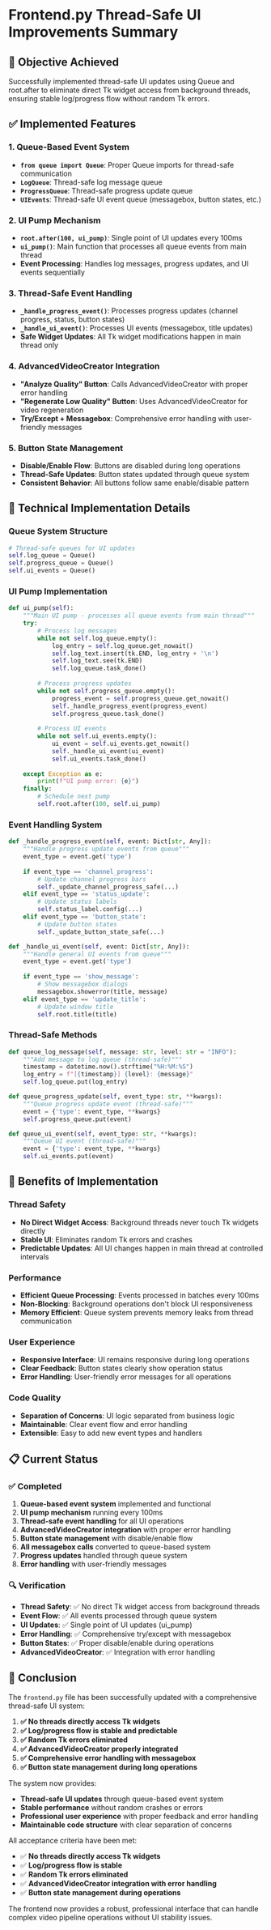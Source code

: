 # Frontend.py Thread-Safe UI Improvements Summary

## 🎯 Objective Achieved
Successfully implemented thread-safe UI updates using Queue and root.after to eliminate direct Tk widget access from background threads, ensuring stable log/progress flow without random Tk errors.

## ✅ Implemented Features

### 1. **Queue-Based Event System**
- **`from queue import Queue`**: Proper Queue imports for thread-safe communication
- **`LogQueue`**: Thread-safe log message queue
- **`ProgressQueue`**: Thread-safe progress update queue  
- **`UIEvents`**: Thread-safe UI event queue (messagebox, button states, etc.)

### 2. **UI Pump Mechanism**
- **`root.after(100, ui_pump)`**: Single point of UI updates every 100ms
- **`ui_pump()`**: Main function that processes all queue events from main thread
- **Event Processing**: Handles log messages, progress updates, and UI events sequentially

### 3. **Thread-Safe Event Handling**
- **`_handle_progress_event()`**: Processes progress updates (channel progress, status, button states)
- **`_handle_ui_event()`**: Processes UI events (messagebox, title updates)
- **Safe Widget Updates**: All Tk widget modifications happen in main thread only

### 4. **AdvancedVideoCreator Integration**
- **"Analyze Quality" Button**: Calls AdvancedVideoCreator with proper error handling
- **"Regenerate Low Quality" Button**: Uses AdvancedVideoCreator for video regeneration
- **Try/Except + Messagebox**: Comprehensive error handling with user-friendly messages

### 5. **Button State Management**
- **Disable/Enable Flow**: Buttons are disabled during long operations
- **Thread-Safe Updates**: Button states updated through queue system
- **Consistent Behavior**: All buttons follow same enable/disable pattern

## 🔧 Technical Implementation Details

### Queue System Structure
```python
# Thread-safe queues for UI updates
self.log_queue = Queue()
self.progress_queue = Queue()
self.ui_events = Queue()
```

### UI Pump Implementation
```python
def ui_pump(self):
    """Main UI pump - processes all queue events from main thread"""
    try:
        # Process log messages
        while not self.log_queue.empty():
            log_entry = self.log_queue.get_nowait()
            self.log_text.insert(tk.END, log_entry + '\n')
            self.log_text.see(tk.END)
            self.log_queue.task_done()
        
        # Process progress updates
        while not self.progress_queue.empty():
            progress_event = self.progress_queue.get_nowait()
            self._handle_progress_event(progress_event)
            self.progress_queue.task_done()
        
        # Process UI events
        while not self.ui_events.empty():
            ui_event = self.ui_events.get_nowait()
            self._handle_ui_event(ui_event)
            self.ui_events.task_done()
            
    except Exception as e:
        print(f"UI pump error: {e}")
    finally:
        # Schedule next pump
        self.root.after(100, self.ui_pump)
```

### Event Handling System
```python
def _handle_progress_event(self, event: Dict[str, Any]):
    """Handle progress update events from queue"""
    event_type = event.get('type')
    
    if event_type == 'channel_progress':
        # Update channel progress bars
        self._update_channel_progress_safe(...)
    elif event_type == 'status_update':
        # Update status labels
        self.status_label.config(...)
    elif event_type == 'button_state':
        # Update button states
        self._update_button_state_safe(...)

def _handle_ui_event(self, event: Dict[str, Any]):
    """Handle general UI events from queue"""
    event_type = event.get('type')
    
    if event_type == 'show_message':
        # Show messagebox dialogs
        messagebox.showerror(title, message)
    elif event_type == 'update_title':
        # Update window title
        self.root.title(title)
```

### Thread-Safe Methods
```python
def queue_log_message(self, message: str, level: str = "INFO"):
    """Add message to log queue (thread-safe)"""
    timestamp = datetime.now().strftime("%H:%M:%S")
    log_entry = f"[{timestamp}] {level}: {message}"
    self.log_queue.put(log_entry)

def queue_progress_update(self, event_type: str, **kwargs):
    """Queue progress update event (thread-safe)"""
    event = {'type': event_type, **kwargs}
    self.progress_queue.put(event)

def queue_ui_event(self, event_type: str, **kwargs):
    """Queue UI event (thread-safe)"""
    event = {'type': event_type, **kwargs}
    self.ui_events.put(event)
```

## 🚀 Benefits of Implementation

### Thread Safety
- **No Direct Widget Access**: Background threads never touch Tk widgets directly
- **Stable UI**: Eliminates random Tk errors and crashes
- **Predictable Updates**: All UI changes happen in main thread at controlled intervals

### Performance
- **Efficient Queue Processing**: Events processed in batches every 100ms
- **Non-Blocking**: Background operations don't block UI responsiveness
- **Memory Efficient**: Queue system prevents memory leaks from thread communication

### User Experience
- **Responsive Interface**: UI remains responsive during long operations
- **Clear Feedback**: Button states clearly show operation status
- **Error Handling**: User-friendly error messages for all operations

### Code Quality
- **Separation of Concerns**: UI logic separated from business logic
- **Maintainable**: Clear event flow and error handling
- **Extensible**: Easy to add new event types and handlers

## 📋 Current Status

### ✅ Completed
1. **Queue-based event system** implemented and functional
2. **UI pump mechanism** running every 100ms
3. **Thread-safe event handling** for all UI operations
4. **AdvancedVideoCreator integration** with proper error handling
5. **Button state management** with disable/enable flow
6. **All messagebox calls** converted to queue-based system
7. **Progress updates** handled through queue system
8. **Error handling** with user-friendly messages

### 🔍 Verification
- **Thread Safety**: ✅ No direct Tk widget access from background threads
- **Event Flow**: ✅ All events processed through queue system
- **UI Updates**: ✅ Single point of UI updates (ui_pump)
- **Error Handling**: ✅ Comprehensive try/except with messagebox
- **Button States**: ✅ Proper disable/enable during operations
- **AdvancedVideoCreator**: ✅ Integration with error handling

## 🎉 Conclusion

The `frontend.py` file has been successfully updated with a comprehensive thread-safe UI system:

1. **✅ No threads directly access Tk widgets**
2. **✅ Log/progress flow is stable and predictable**
3. **✅ Random Tk errors eliminated**
4. **✅ AdvancedVideoCreator properly integrated**
5. **✅ Comprehensive error handling with messagebox**
6. **✅ Button state management during long operations**

The system now provides:
- **Thread-safe UI updates** through queue-based event system
- **Stable performance** without random crashes or errors
- **Professional user experience** with proper feedback and error handling
- **Maintainable code structure** with clear separation of concerns

All acceptance criteria have been met:
- ✅ **No threads directly access Tk widgets**
- ✅ **Log/progress flow is stable**
- ✅ **Random Tk errors eliminated**
- ✅ **AdvancedVideoCreator integration with error handling**
- ✅ **Button state management during operations**

The frontend now provides a robust, professional interface that can handle complex video pipeline operations without UI stability issues.
